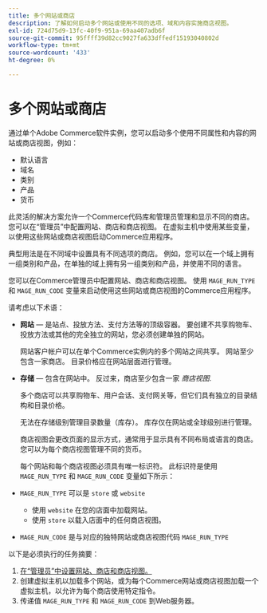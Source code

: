 ```yaml
---
title: 多个网站或商店
description: 了解如何启动多个网站或使用不同的选项、域和内容实施商店视图。
exl-id: 724d75d9-13fc-40f9-951a-69aa407adb6f
source-git-commit: 95ffff39d82cc9027fa633dffedf15193040802d
workflow-type: tm+mt
source-wordcount: '433'
ht-degree: 0%

---
```


# 多个网站或商店

通过单个Adobe Commerce软件实例，您可以启动多个使用不同属性和内容的网站或商店视图，例如：

- 默认语言
- 域名
- 类别
- 产品
- 货币

此灵活的解决方案允许一个Commerce代码库和管理员管理和显示不同的商店。 您可以在“管理员”中配置网站、商店和商店视图。 在虚拟主机中使用某些变量，以使用这些网站或商店视图启动Commerce应用程序。

典型用法是在不同域中设置具有不同选项的商店。 例如，您可以在一个域上拥有一组类别和产品，在单独的域上拥有另一组类别和产品，并使用不同的语言。

您可以在Commerce管理员中配置网站、商店和商店视图。 使用 `MAGE_RUN_TYPE` 和 `MAGE_RUN_CODE` 变量来启动使用这些网站或商店视图的Commerce应用程序。

请考虑以下术语：

- **网站** — 是站点、投放方法、支付方法等的顶级容器。 要创建不共享购物车、投放方法或其他的完全独立的网站，您必须创建单独的网站。

  网站客户帐户可以在单个Commerce实例内的多个网站之间共享。 网站至少包含一家商店。 目录价格应在网站层面进行管理。

- **存储** — 包含在网站中。 反过来，商店至少包含一家 *商店视图*.

  多个商店可以共享购物车、用户会话、支付网关等，但它们具有独立的目录结构和目录价格。

  无法在存储级别管理目录数量（库存）。 库存仅在网站或全球级别进行管理。

  商店视图会更改页面的显示方式，通常用于显示具有不同布局或语言的商店。 您可以为每个商店视图管理不同的货币。

  每个网站和每个商店视图必须具有唯一标识符。 此标识符是使用 `MAGE_RUN_TYPE` 和 `MAGE_RUN_CODE` 变量如下所示：

- `MAGE_RUN_TYPE` 可以是 `store` 或 `website`

   - 使用 `website` 在您的店面中加载网站。
   - 使用 `store` 以载入店面中的任何商店视图。

- `MAGE_RUN_CODE` 是与对应的独特网站或商店视图代码 `MAGE_RUN_TYPE`

以下是必须执行的任务摘要：

1. [在“管理员”中设置网站、商店和商店视图。](ms-admin.md)
1. 创建虚拟主机以加载多个网站，或为每个Commerce网站或商店视图加载一个虚拟主机，以允许为每个商店使用特定指令。
1. 传递值 `MAGE_RUN_TYPE` 和 `MAGE_RUN_CODE` 到Web服务器。
